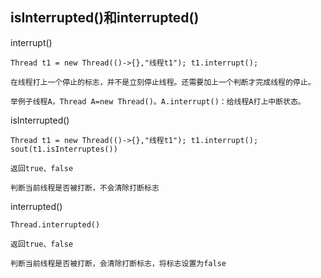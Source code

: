 ## isInterrupted()和interrupted()

interrupt()

    Thread t1 = new Thread(()->{},"线程t1"); t1.interrupt();

    在线程打上一个停止的标志，并不是立刻停止线程。还需要加上一个判断才完成线程的停止。

    举例子线程A，Thread A=new Thread()。A.interrupt()：给线程A打上中断状态。

isInterrupted() 

    Thread t1 = new Thread(()->{},"线程t1"); t1.interrupt(); sout(t1.isInterruptes())

    返回true、false

    判断当前线程是否被打断，不会清除打断标志

interrupted()

    Thread.interrupted()

    返回true、false

    判断当前线程是否被打断，会清除打断标志，将标志设置为false